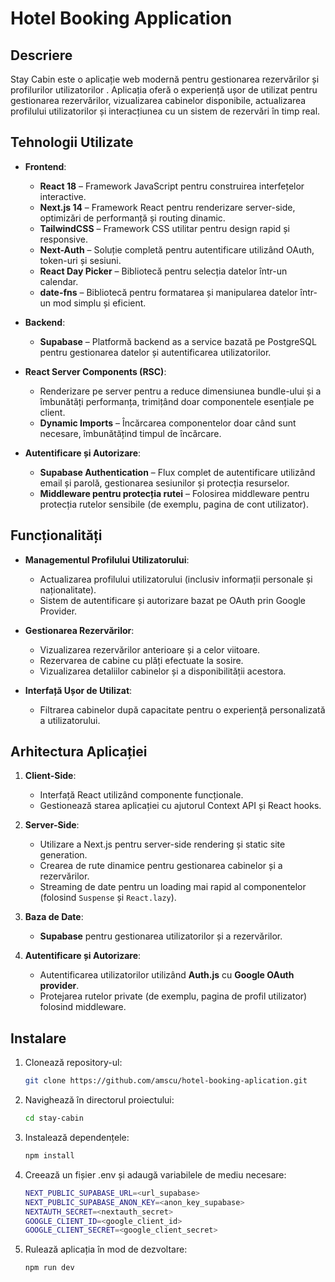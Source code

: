 # Hotel Booking Application

## Descriere

Stay Cabin este o aplicație web modernă pentru gestionarea rezervărilor și profilurilor utilizatorilor . Aplicația oferă o experiență ușor de utilizat pentru gestionarea rezervărilor, vizualizarea cabinelor disponibile, actualizarea profilului utilizatorilor și interacțiunea cu un sistem de rezervări în timp real.

## Tehnologii Utilizate

- **Frontend**:

  - **React 18** – Framework JavaScript pentru construirea interfețelor interactive.
  - **Next.js 14** – Framework React pentru renderizare server-side, optimizări de performanță și routing dinamic.
  - **TailwindCSS** – Framework CSS utilitar pentru design rapid și responsive.
  - **Next-Auth** – Soluție completă pentru autentificare utilizând OAuth, token-uri și sesiuni.
  - **React Day Picker** – Bibliotecă pentru selecția datelor într-un calendar.
  - **date-fns** – Bibliotecă pentru formatarea și manipularea datelor într-un mod simplu și eficient.

- **Backend**:

  - **Supabase** – Platformă backend as a service bazată pe PostgreSQL pentru gestionarea datelor și autentificarea utilizatorilor.

- **React Server Components (RSC)**:

  - Renderizare pe server pentru a reduce dimensiunea bundle-ului și a îmbunătăți performanța, trimițând doar componentele esențiale pe client.
  - **Dynamic Imports** – Încărcarea componentelor doar când sunt necesare, îmbunătățind timpul de încărcare.

- **Autentificare și Autorizare**:
  - **Supabase Authentication** – Flux complet de autentificare utilizând email și parolă, gestionarea sesiunilor și protecția resurselor.
  - **Middleware pentru protecția rutei** – Folosirea middleware pentru protecția rutelor sensibile (de exemplu, pagina de cont utilizator).

## Funcționalități

- **Managementul Profilului Utilizatorului**:

  - Actualizarea profilului utilizatorului (inclusiv informații personale și naționalitate).
  - Sistem de autentificare și autorizare bazat pe OAuth prin Google Provider.

- **Gestionarea Rezervărilor**:

  - Vizualizarea rezervărilor anterioare și a celor viitoare.
  - Rezervarea de cabine cu plăți efectuate la sosire.
  - Vizualizarea detaliilor cabinelor și a disponibilității acestora.

- **Interfață Ușor de Utilizat**:
  - Filtrarea cabinelor după capacitate pentru o experiență personalizată a utilizatorului.

## Arhitectura Aplicației

1. **Client-Side**:
   - Interfață React utilizând componente funcționale.
   - Gestionează starea aplicației cu ajutorul Context API și React hooks.
2. **Server-Side**:

   - Utilizare a Next.js pentru server-side rendering și static site generation.
   - Crearea de rute dinamice pentru gestionarea cabinelor și a rezervărilor.
   - Streaming de date pentru un loading mai rapid al componentelor (folosind `Suspense` și `React.lazy`).

3. **Baza de Date**:

   - **Supabase** pentru gestionarea utilizatorilor și a rezervărilor.

4. **Autentificare și Autorizare**:
   - Autentificarea utilizatorilor utilizând **Auth.js** cu **Google OAuth provider**.
   - Protejarea rutelor private (de exemplu, pagina de profil utilizator) folosind middleware.

## Instalare

1. Clonează repository-ul:

   ```bash
   git clone https://github.com/amscu/hotel-booking-aplication.git
   ```

2. Navighează în directorul proiectului:

   ```bash
   cd stay-cabin
   ```

3. Instalează dependențele:
   ```bash
   npm install
   ```
4. Creează un fișier .env și adaugă variabilele de mediu necesare:
   ```bash
   NEXT_PUBLIC_SUPABASE_URL=<url_supabase>
   NEXT_PUBLIC_SUPABASE_ANON_KEY=<anon_key_supabase>
   NEXTAUTH_SECRET=<nextauth_secret>
   GOOGLE_CLIENT_ID=<google_client_id>
   GOOGLE_CLIENT_SECRET=<google_client_secret>
   ```
5. Rulează aplicația în mod de dezvoltare:
   ```bash
   npm run dev
   ```
